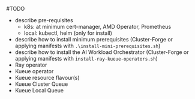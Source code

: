 #TODO

- describe pre-requisites 
  - k8s: at minimum cert-manager, AMD Operator, Prometheus
  - local: kubectl, helm (only for install)
- describe how to install minimum prerequisites (Cluster-Forge or applying manifests with `.\install-mini-prerequisites.sh`)
- describe how to install the AI Workload Orchestrator (Cluster-Forge or applying manifests with `install-ray-kueue-operators.sh`)
- Ray operator
- Kueue operator
- Kueue resource flavour(s)
- Kueue Cluster Queue
- Kueue Local Queue
